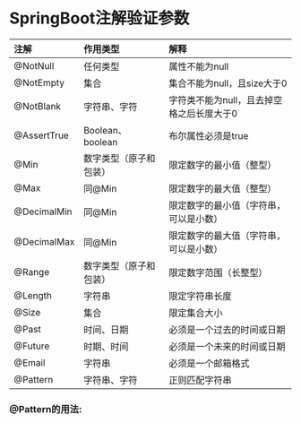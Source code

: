 # SpringBoot注解验证参数

| 注解 | 作用类型 | 解释 |
| :--- | :--- | :--- |
| @NotNull | 任何类型 | 属性不能为null |
| @NotEmpty | 集合 | 集合不能为null，且size大于0 |
| @NotBlank | 字符串、字符 | 字符类不能为null，且去掉空格之后长度大于0 |
| @AssertTrue | Boolean、boolean | 布尔属性必须是true |
| @Min | 数字类型（原子和包装） | 限定数字的最小值（整型） |
| @Max | 同@Min | 限定数字的最大值（整型） |
| @DecimalMin | 同@Min | 限定数字的最小值（字符串，可以是小数） |
| @DecimalMax | 同@Min | 限定数字的最大值（字符串，可以是小数） |
| @Range | 数字类型（原子和包装） | 限定数字范围（长整型） |
| @Length | 字符串 | 限定字符串长度 |
| @Size | 集合 | 限定集合大小 |
| @Past | 时间、日期 | 必须是一个过去的时间或日期 |
| @Future | 时期、时间 | 必须是一个未来的时间或日期 |
| @Email | 字符串 | 必须是一个邮箱格式 |
| @Pattern | 字符串、字符 | 正则匹配字符串 |

### @Pattern的用法:





